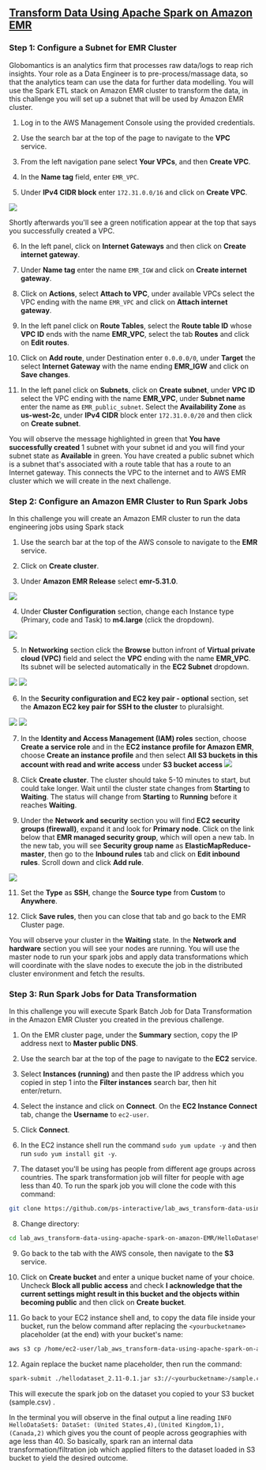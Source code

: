 ## [Transform Data Using Apache Spark on Amazon EMR](https://app.pluralsight.com/labs/play/d49996a8-5a35-4b78-99a0-592e025fd6d9/task/1)

### Step 1: Configure a Subnet for EMR Cluster

Globomantics is an analytics firm that processes raw data/logs to reap rich insights. Your role as a Data Engineer is to pre-process/massage data, so that the analytics team can use the data for further data modelling. You will use the Spark ETL stack on Amazon EMR cluster to transform the data, in this challenge you will set up a subnet that will be used by Amazon EMR cluster.

1. Log in to the AWS Management Console using the provided credentials.

2. Use the search bar at the top of the page to navigate to the **VPC** service.

3. From the left navigation pane select **Your VPCs**, and then **Create VPC**.

4. In the **Name tag** field, enter `EMR_VPC`.

5. Under **IPv4 CIDR block** enter `172.31.0.0/16` and click on **Create VPC**.

![](../../imgs/data-lab/vpc-settings.png)

  Shortly afterwards you'll see a green notification appear at the top that says you successfully created a VPC.

6. In the left panel, click on **Internet Gateways** and then click on **Create internet gateway**.

7. Under **Name tag** enter the name `EMR_IGW` and click on **Create internet gateway**.

8. Click on **Actions**, select **Attach to VPC**, under available VPCs select the VPC ending with the name `EMR_VPC` and click on **Attach internet gateway**.

9. In the left panel click on **Route Tables**, select the **Route table ID** whose **VPC ID** ends with the name **EMR_VPC**, select the tab **Routes** and click on **Edit routes**.

10. Click on **Add route**, under Destination enter `0.0.0.0/0`, under **Target** the select **Internet Gateway** with the name ending **EMR_IGW** and click on **Save changes**.

11. In the left panel click on **Subnets**, click on **Create subnet**, under **VPC ID** select the VPC ending with the name **EMR_VPC**, under **Subnet name** enter the name as `EMR_public_subnet`.  Select the **Availability Zone** as **us-west-2c**, under **IPv4 CIDR** block enter `172.31.0.0/20` and then click on **Create subnet**.

You will observe the message highlighted in green that **You have successfully created** 1 subnet with your subnet id and you will find your subnet state as **Available** in green. You have created a public subnet which is a subnet that's associated with a route table that has a route to an Internet gateway. This connects the VPC to the internet and to AWS EMR cluster which we will create in the next challenge.

### Step 2: Configure an Amazon EMR Cluster to Run Spark Jobs

In this challenge you will create an Amazon EMR cluster to run the data engineering jobs using Spark stack

1. Use the search bar at the top of the AWS console to navigate to the **EMR** service.

2. Click on **Create cluster**.

3. Under **Amazon EMR Release** select **emr-5.31.0**.

![](../../imgs/data-lab/cluster.png)

4. Under **Cluster Configuration** section, change each Instance type (Primary, code and Task) to **m4.large** (click the dropdown).

![](../../imgs/data-lab/cluster-configuration.png)

5. In **Networking** section click the **Browse** button infront of **Virtual private cloud (VPC)** field and select the **VPC** ending with the name **EMR_VPC**. Its subnet will be selected automatically in the **EC2 Subnet** dropdown.

![](../../imgs/data-lab/networking.png)
![](../../imgs/data-lab/choose-vpc.png)

6. In the **Security configuration and EC2 key pair - optional** section, set the **Amazon EC2 key pair for SSH to the cluster** to pluralsight.

![](../../imgs/data-lab/security-config.png)
![](../../imgs/data-lab/choose-ec-keypair.png)

7. In the **Identity and Access Management (IAM) roles** section, choose **Create a service role** and in the **EC2 instance profile for Amazon EMR**, choose **Create an instance profile** and then select **All S3 buckets in this account with read and write access** under **S3 bucket access**
![](../../imgs/data-lab/iam.png)

9. Click **Create cluster**. The cluster should take 5-10 minutes to start, but could take longer. Wait until the cluster state changes from **Starting** to **Waiting**. The status will change from **Starting** to **Running** before it reaches **Waiting**.

10. Under the **Network and security** section you will find **EC2 security groups (firewall)**, expand it and look for **Primary node**. Click on the link below that **EMR managed security group**, which will open a new tab. In the new tab, you will see **Security group name** as **ElasticMapReduce-master**, then go to the **Inbound rules** tab and click on **Edit inbound rules**. Scroll down and click **Add rule**.

![](../../imgs/data-lab/network-and-security.png)

11. Set the **Type** as **SSH**, change the **Source type** from **Custom** to **Anywhere**.

12. Click **Save rules**, then you can close that tab and go back to the EMR Cluster page.

You will observe your cluster in the **Waiting** state. In the **Network and hardware** section you will see your nodes are running. You will use the master node to run your spark jobs and apply data transformations which will coordinate with the slave nodes to execute the job in the distributed cluster environment and fetch the results.

### Step 3: Run Spark Jobs for Data Transformation

In this challenge you will execute Spark Batch Job for Data Transformation in the Amazon EMR Cluster you created in the previous challenge.

1. On the EMR cluster page, under the **Summary** section, copy the IP address next to **Master public DNS**.

2. Use the search bar at the top of the page to navigate to the **EC2** service.

3. Select **Instances (running)** and then paste the IP address which you copied in step 1 into the **Filter instances** search bar, then hit enter/return.

4. Select the instance and click on **Connect**. On the **EC2 Instance Connect** tab, change the **Username** to `ec2-user`.

5. Click **Connect**.

6. In the EC2 instance shell run the command `sudo yum update -y`  and then run `sudo yum install git -y`.

7. The dataset you'll be using has people from different age groups across countries. The spark transformation job will filter for people with age less than 40. To run the spark job you will clone the code with this command:

```sh
git clone https://github.com/ps-interactive/lab_aws_transform-data-using-apache-spark-on-amazon-EMR.git
```
8. Change directory:

```sh
cd lab_aws_transform-data-using-apache-spark-on-amazon-EMR/HelloDataset/target/scala-2.11
```

9. Go back to the tab with the AWS console, then navigate to the **S3** service.

10. Click on **Create bucket** and enter a unique bucket name of your choice. Uncheck **Block all public access** and check **I acknowledge that the current settings might result in this bucket and the objects within becoming public** and then click on **Create bucket**.

11. Go back to your EC2 instance shell and, to copy the data file inside your bucket, run the below command after replacing the `<yourbucketname>` placeholder (at the end) with your bucket's name:

```sh
aws s3 cp /home/ec2-user/lab_aws_transform-data-using-apache-spark-on-amazon-EMR/HelloDataset/data/sample.csv s3://<yourbucketname>/ .
```

12. Again replace the bucket name placeholder, then run the command:

```sh
spark-submit ./hellodataset_2.11-0.1.jar s3://<yourbucketname>/sample.csv
```

This will execute the spark job on the dataset you copied to your S3 bucket (sample.csv) .

In the terminal you will observe in the final output a line reading `INFO HelloDataSet$: DataSet: (United States,4),(United Kingdom,1),(Canada,2)` which gives you the count of people across geographies with age less than 40. So basically, spark ran an internal data transformation/filtration job which applied filters to the dataset loaded in S3 bucket to yield the desired outcome.